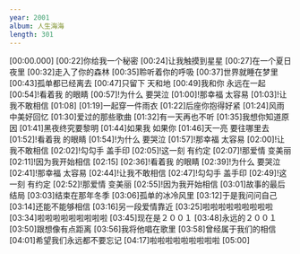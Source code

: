 ```yaml
---
year: 2001
album: 人生海海
length: 301
---
```

[00:00.000]
[00:22]你给我一个秘密
[00:24]让我触摸到星星
[00:27]在一个夏日夜里
[00:32]走入了你的森林
[00:35]聆听着你的呼吸
[00:37]世界就睡在梦里
[00:43]孤单都已经离去
[00:47]只留下 天和地
[00:49]我和你 永远在一起
[00:54]!看着我 的眼睛
[00:57]!为什么 要哭泣
[01:00]!那幸福 太容易
[01:03]!让我不敢相信
[01:08]
[01:19]一起穿一件雨衣
[01:22]后座你抱得好紧
[01:24]风雨中美好回忆
[01:30]爱过的那些歌曲
[01:32]有一天再也不听
[01:35]我想你知道原因
[01:41]黑夜终究要黎明
[01:44]如果我 如果你
[01:46]天一亮 要往哪里去
[01:52]!看着我 的眼睛
[01:54]!为什么 要哭泣
[01:57]!那幸福 太容易
[02:00]!让我不敢相信
[02:02]!勾勾手 盖手印
[02:05]!这一刻 有约定
[02:07]!那爱情 变美丽
[02:11]!因为我开始相信
[02:15]
[02:36]!看着我 的眼睛
[02:39]!为什么 要哭泣
[02:41]!那幸福 太容易
[02:44]!让我不敢相信
[02:47]!勾勾手 盖手印
[02:49]!这一刻 有约定
[02:52]!那爱情 变美丽
[02:55]!因为我开始相信
[03:01]故事的最后结局
[03:03]结束在那年冬季
[03:06]孤单的冰冷风里
[03:12]于是我问问自己
[03:14]还能不能够相信
[03:16]另一段爱情靠近
[03:25]啦啦啦啦啦啦啦啦啦
[03:34]啦啦啦啦啦啦啦啦啦
[03:45]现在是２００１
[03:48]永远的２００１
[03:50]跟想像有点距离
[03:56]我将他唱在歌里
[03:58]曾经属于我们的相信
[04:01]希望我们永远都不要忘记
[04:17]啦啦啦啦啦啦啦啦啦
[05:00]